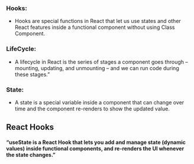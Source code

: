 ### Hooks:

- Hooks are special functions in React that let us use states and other React features inside a functional component without using Class Component.

### LifeCycle:

- A lifecycle in React is the series of stages a component goes through – mounting, updating, and unmounting – and we can run code during these stages.”

### State:

- A state is a special variable inside a component that can change over time and the component re-renders to show the updated value.


## React Hooks


#### “useState is a React Hook that lets you add and manage state (dynamic values) inside functional components, and re-renders the UI whenever the state changes.”

